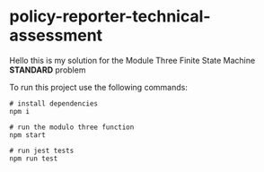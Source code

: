 # policy-reporter-technical-assessment

Hello this is my solution for the Module Three Finite State Machine **STANDARD** problem

To run this project use the following commands:

```
# install dependencies
npm i

# run the modulo three function
npm start

# run jest tests
npm run test
```
